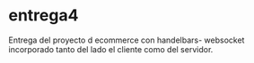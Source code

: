 # entrega4
Entrega del proyecto d ecommerce con handelbars- websocket incorporado
tanto del lado el cliente como del servidor.
